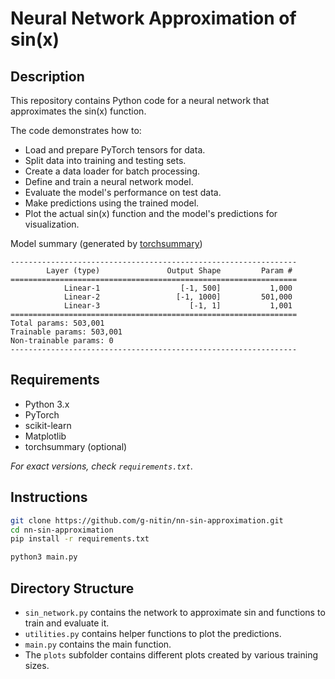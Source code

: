 # Neural Network Approximation of sin(x)

## Description

This repository contains Python code for a neural network that approximates the sin(x) function.

The code demonstrates how to:
- Load and prepare PyTorch tensors for data.
- Split data into training and testing sets.
- Create a data loader for batch processing.
- Define and train a neural network model.
- Evaluate the model's performance on test data.
- Make predictions using the trained model.
- Plot the actual sin(x) function and the model's predictions for visualization.

Model summary (generated by [torchsummary](https://github.com/sksq96/pytorch-summary))
```
----------------------------------------------------------------
        Layer (type)               Output Shape         Param #
================================================================
            Linear-1                  [-1, 500]           1,000
            Linear-2                 [-1, 1000]         501,000
            Linear-3                    [-1, 1]           1,001
================================================================
Total params: 503,001
Trainable params: 503,001
Non-trainable params: 0
----------------------------------------------------------------
```

## Requirements

- Python 3.x
- PyTorch
- scikit-learn
- Matplotlib
- torchsummary (optional)

_For exact versions, check `requirements.txt`_.

## Instructions

```bash
git clone https://github.com/g-nitin/nn-sin-approximation.git
cd nn-sin-approximation
pip install -r requirements.txt

python3 main.py
```

## Directory Structure
- `sin_network.py` contains the network to approximate sin and functions to train and evaluate it.
- `utilities.py` contains helper functions to plot the predictions.
- `main.py` contains the main function.
- The `plots` subfolder contains different plots created by various training sizes.